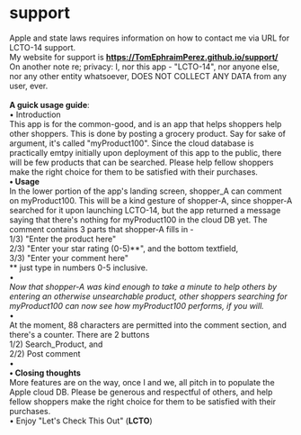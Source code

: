 # support
Apple and state laws requires information on how to contact me via URL for LCTO-14 support.
<br />
My website for support is **https://TomEphraimPerez.github.io/support/**
<br />
On another note re; privacy:
I, nor this app - "LCTO-14", nor anyone else, nor any other entity whatsoever, DOES NOT COLLECT ANY DATA from any user, ever.
<br />
<br />
**A guick usage guide**:
<br />
• Introduction
<br />
This app is for the common-good, and is an app that helps shoppers help other shoppers.
This is done by posting a grocery product. Say for sake of argument, it's called "myProduct100".
Since the cloud database is practically emtpy initially upon deployment of this app to the public,
there will be few products that can be searched. 
Please help fellow shoppers make the right choice for them to be satisfied with their purchases.
<br />
**• Usage**
<br />
In the lower portion of the app's landing screen, shopper_A can comment on myProduct100.
This will be a kind gesture of shopper-A, since shopper-A searched for it upon launching LCTO-14,
but the app returned a message saying that there's nothing for myProduct100 in the cloud DB yet.
The comment contains 3 parts that shopper-A fills in - 
<br />
1/3) "Enter the product here"
<br />
2/3) "Enter your star rating (0-5)**", and the bottom textfield,
<br />
3/3) "Enter your comment here"
<br />
** just type in numbers 0-5 inclusive.
<br />
•
<br />
*Now that shopper-A was kind enough to take a minute to help others by entering an otherwise
unsearchable product, other shoppers searching for myProduct100 can now see how myProduct100
performs, if you will.*
<br />
•
<br />
At the moment, 88 characters are permitted into the comment section, and there's a counter.
There are 2 buttons
<br />
1/2) Search_Product, and
<br />
2/2) Post comment
<br />
•
<br />
**• Closing thoughts**
<br />
More features are on the way, once I and we, all pitch in to populate the Apple cloud DB.
Please be generous and respectful of others, and help fellow shoppers make the right choice
for them to be satisfied with their purchases.
<br />
•
Enjoy "Let's Check This Out" (**LCTO**)

